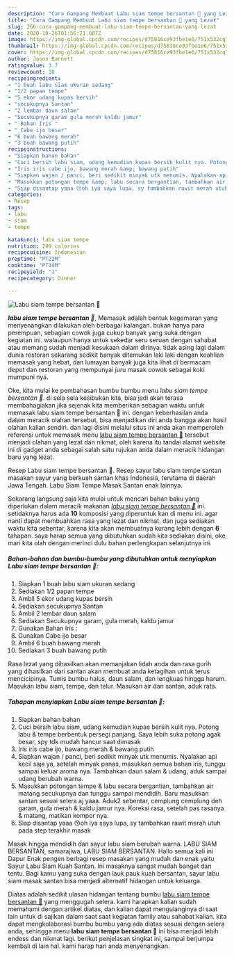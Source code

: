 ```yaml
---
description: "Cara Gampang Membuat Labu siam tempe bersantan 🥥 yang Lezat"
title: "Cara Gampang Membuat Labu siam tempe bersantan 🥥 yang Lezat"
slug: 266-cara-gampang-membuat-labu-siam-tempe-bersantan-yang-lezat
date: 2020-10-26T01:56:21.687Z
image: https://img-global.cpcdn.com/recipes/d75816ce93fbe1e6/751x532cq70/labu-siam-tempe-bersantan-🥥-foto-resep-utama.jpg
thumbnail: https://img-global.cpcdn.com/recipes/d75816ce93fbe1e6/751x532cq70/labu-siam-tempe-bersantan-🥥-foto-resep-utama.jpg
cover: https://img-global.cpcdn.com/recipes/d75816ce93fbe1e6/751x532cq70/labu-siam-tempe-bersantan-🥥-foto-resep-utama.jpg
author: Jason Barnett
ratingvalue: 3.7
reviewcount: 10
recipeingredient:
- "1 buah labu siam ukuran sedang"
- "1/2 papan tempe"
- "5 ekor udang kupas bersih"
- "secukupnya Santan"
- "2 lembar daun salam"
- "Secukupnya garam gula merah kaldu jamur"
- " Bahan Iris "
- " Cabe ijo besar"
- "6 buah bawang merah"
- "3 buah bawang putih"
recipeinstructions:
- "Siapkan bahan bahan"
- "Cuci bersih labu siam, udang kemudian kupas bersih kulit nya. Potong labu &amp; tempe berbentuk persegi panjang. Saya lebih suka potong agak besar, spy tdk mudah hancur saat dimasak"
- "Iris iris cabe ijo, bawang merah &amp; bawang putih"
- "Siapkan wajan / panci, beri sedikit minyak utk menumis. Nyalakan api kecil saja ya, setelah minyak panas, masukkan semua bahan iris, tunggu sampai keluar aroma nya. Tambahkan daun salam &amp; udang, aduk sampai udang berubah warna."
- "Masukkan potongan tempe &amp; labu secara bergantian, tambahkan air matang secukupnya dan tunggu sampai mendidih. Baru masukkan santan sesuai selera aj yaaa. Aduk2 sebentar, cemplung cemplung deh garam, gula merah &amp; kaldu jamur nya. Koreksi rasa, setelah pas rasanya &amp; matang, matikan kompor nya."
- "Siap disantap yaaa 😙oh iya saya lupa, sy tambahkan rawit merah utuh pada step terakhir masak"
categories:
- Resep
tags:
- labu
- siam
- tempe

katakunci: labu siam tempe 
nutrition: 209 calories
recipecuisine: Indonesian
preptime: "PT22M"
cooktime: "PT34M"
recipeyield: "1"
recipecategory: Dinner

---
```



![Labu siam tempe bersantan 🥥](https://img-global.cpcdn.com/recipes/d75816ce93fbe1e6/751x532cq70/labu-siam-tempe-bersantan-🥥-foto-resep-utama.jpg)

<b><i>labu siam tempe bersantan 🥥</i></b>, Memasak adalah bentuk kegemaran yang menyenangkan dilakukan oleh berbagai kalangan. bukan hanya para perempuan, sebagian cowok juga cukup banyak yang suka dengan kegiatan ini. walaupun hanya untuk sekedar seru seruan dengan sahabat atau memang sudah menjadi kesukaan dalam dirinya. tidak asing lagi dalam dunia restoran sekarang sedikit banyak ditemukan laki laki dengan keahlian memasak yang hebat, dan lumayan banyak juga kita lihat di bermacam depot dan restoran yang mempunyai juru masak cowok sebagai koki mumpuni nya.

Oke, kita mulai ke pembahasan bumbu bumbu menu <i>labu siam tempe bersantan 🥥</i>. di sela sela kesibukan kita, bisa jadi akan terasa membahagiakan jika sejenak kita memberikan sebagian waktu untuk memasak labu siam tempe bersantan 🥥 ini. dengan keberhasilan anda dalam meracik olahan tersebut, bisa menjadikan diri anda bangga akan hasil olahan kalian sendiri. dan lagi disini melalui situs ini anda akan memperoleh referensi untuk memasak menu <u>labu siam tempe bersantan 🥥</u> tersebut menjadi olahan yang lezat dan nikmat, oleh karena itu tandai alamat website ini di gadget anda sebagai salah satu rujukan anda dalam meracik hidangan baru yang lezat.

Resep Labu siam tempe bersantan 🥥. Resep sayur labu siam tempe santan masakan sayur yang berkuah santan khas Indonesia, terutama di daerah Jawa Tengah. Labu Siam Tempe Masak Santan enak lainnya.


Sekarang langsung saja kita mulai untuk mencari bahan baku yang diperlukan dalam meracik makanan <u><i>labu siam tempe bersantan 🥥</i></u> ini. setidaknya harus ada <b>10</b> komposisi yang diperuntuk kan di menu ini. agar nanti dapat membuahkan rasa yang lezat dan nikmat. dan juga sediakan waktu kita sebentar, karena kita akan membuatnya kurang lebih dengan <b>6</b> tahapan. saya harap semua yang dibutuhkan sudah kita sediakan disini, oke mari kita olah dengan merinci dulu bahan perlengkapan selanjutnya ini.

<!--inarticleads1-->

##### Bahan-bahan dan bumbu-bumbu yang dibutuhkan untuk menyiapkan Labu siam tempe bersantan 🥥:

1. Siapkan 1 buah labu siam ukuran sedang
1. Sediakan 1/2 papan tempe
1. Ambil 5 ekor udang kupas bersih
1. Sediakan secukupnya Santan
1. Ambil 2 lembar daun salam
1. Sediakan Secukupnya garam, gula merah, kaldu jamur
1. Gunakan  Bahan Iris :
1. Gunakan  Cabe ijo besar
1. Ambil 6 buah bawang merah
1. Sediakan 3 buah bawang putih


Rasa lezat yang dihasilkan akan memanjakan lidah anda dan rasa gurih yang dihasilkan dari santan akan membuat anda ketagihan untuk terus mencicipinya. Tumis bumbu halus, daun salam, dan lengkuas hingga harum. Masukan labu siam, tempe, dan telur. Masukan air dan santan, aduk rata. 

<!--inarticleads2-->

##### Tahapan menyiapkan Labu siam tempe bersantan 🥥:

1. Siapkan bahan bahan
1. Cuci bersih labu siam, udang kemudian kupas bersih kulit nya. Potong labu &amp; tempe berbentuk persegi panjang. Saya lebih suka potong agak besar, spy tdk mudah hancur saat dimasak
1. Iris iris cabe ijo, bawang merah &amp; bawang putih
1. Siapkan wajan / panci, beri sedikit minyak utk menumis. Nyalakan api kecil saja ya, setelah minyak panas, masukkan semua bahan iris, tunggu sampai keluar aroma nya. Tambahkan daun salam &amp; udang, aduk sampai udang berubah warna.
1. Masukkan potongan tempe &amp; labu secara bergantian, tambahkan air matang secukupnya dan tunggu sampai mendidih. Baru masukkan santan sesuai selera aj yaaa. Aduk2 sebentar, cemplung cemplung deh garam, gula merah &amp; kaldu jamur nya. Koreksi rasa, setelah pas rasanya &amp; matang, matikan kompor nya.
1. Siap disantap yaaa 😙oh iya saya lupa, sy tambahkan rawit merah utuh pada step terakhir masak


Masak hingga mendidih dan sayur labu siam berubah warna. LABU SIAM BERSANTAN, samarajiwa, LABU SIAM BERSANTAN. Hallo semua kali ini Dapur Enak pengen berbagi resep masakan yang mudah dan enak yaitu Sayur Labu Siam Kuah Santan. Ini masaknya sangat mudah banget dan tentu. Bagi kamu yang suka dengan lauk pauk kuah bersantan, sayur labu siam masak santan bisa menjadi alternatif hidangan untuk keluarga. 

Diatas adalah sedikit ulasan hidangan tentang bumbu <u>labu siam tempe bersantan 🥥</u> yang menggugah selera. kami harapkan kalian sudah memahami dengan artikel diatas, dan kalian dapat mengulanginya di saat lain untuk di sajikan dalam saat saat kegiatan family atau sahabat kalian. kita dapat mengkolaborasi bumbu bumbu yang ada diatas sesuai dengan selera anda, sehingga menu <b>labu siam tempe bersantan 🥥</b> ini bisa menjadi lebih endess dan nikmat lagi. berikut penjelasan singkat ini, sampai berjumpa kembali di lain hal. kami harap hari anda menyenangkan.
